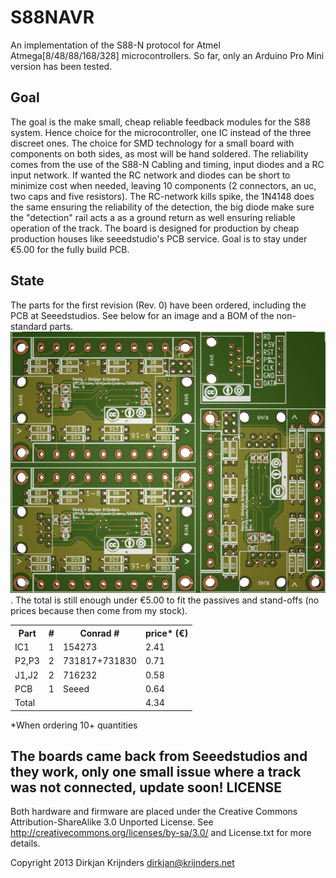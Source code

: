 S88NAVR
=======

An implementation of the S88-N protocol for Atmel Atmega[8/48/88/168/328] microcontrollers. So far, only an Arduino Pro Mini version has been tested.

Goal
----

The goal is the make small, cheap reliable feedback modules for the S88 system. Hence choice for the microcontroller, one IC instead of the three discreet ones. The choice for SMD technology for a small board with components on both sides, as most will be hand soldered. The reliability comes from the use of the S88-N Cabling and timing, input diodes and a RC input network. If wanted the RC network and diodes can be short to minimize cost when needed, leaving 10 components (2 connectors, an uc, two caps and five resistors). The RC-network kills spike, the 1N4148 does the same ensuring the reliability of the detection, the big diode make sure the "detection" rail acts a as a ground return as well ensuring reliable operation of the track. 
The board is designed for production by cheap production houses like seeedstudio's PCB service. Goal is to stay under €5.00 for the fully build PCB.

State
-----
The parts for the first revision (Rev. 0) have been ordered, including the PCB at Seeedstudios. See below for an image and a BOM of the non-standard parts.
![](Images/Rev0_PCB_Panel.png). The total is still enough under €5.00 to fit the passives and stand-offs (no prices because then come from my stock).
<table>
<tr>
<th>Part</th><th>#</th><th>Conrad #</th><th>price* (€)</th>
</tr>
<tr><td>IC1</td><td>1</td><td>154273</td><td>2.41</td></tr>
<tr><td>P2,P3</td><td>2</td><td>731817+731830</td><td>0.71</td></tr>
<tr><td>J1,J2</td><td>2</td><td>716232</td><td>0.58</td></tr>
<tr><td>PCB</td><td>1</td><td>Seeed</td><td>0.64</td></tr>
<tr><td colspan=3>Total</td><td>4.34</td></tr>
</table>
*When ordering 10+ quantities

The boards came back from Seeedstudios and they work, only one small issue where a track was not connected, update soon!
LICENSE
-------

Both hardware and firmware are placed under the Creative Commons Attribution-ShareAlike 3.0 Unported License. See <http://creativecommons.org/licenses/by-sa/3.0/> and License.txt for more details.

Copyright 2013
Dirkjan Krijnders
<dirkjan@krijnders.net>
